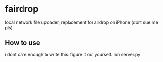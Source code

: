 # fairdrop
local network file uploader, replacement for airdrop on iPhone (dont sue me pls)


## How to use
i dont care enough to write this. figure it out yourself. run server.py
